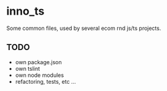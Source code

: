 # inno_ts

Some common files, used by several ecom rnd js/ts projects.

## TODO

- own package.json
- own tslint
- own node modules
- refactoring, tests, etc ...